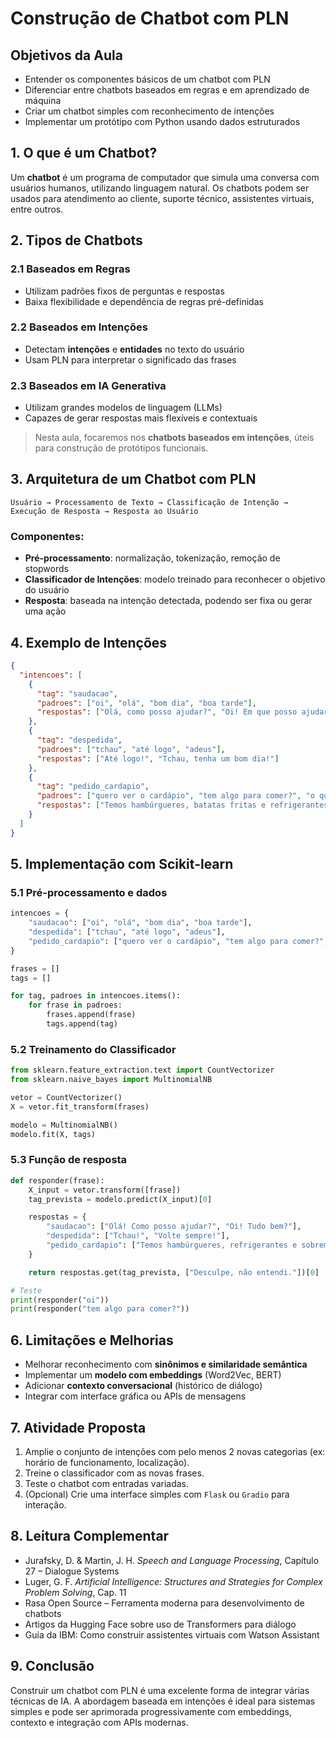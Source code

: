 
# Construção de Chatbot com PLN

## Objetivos da Aula

- Entender os componentes básicos de um chatbot com PLN
- Diferenciar entre chatbots baseados em regras e em aprendizado de máquina
- Criar um chatbot simples com reconhecimento de intenções
- Implementar um protótipo com Python usando dados estruturados


## 1. O que é um Chatbot?

Um **chatbot** é um programa de computador que simula uma conversa com usuários humanos, utilizando linguagem natural. Os chatbots podem ser usados para atendimento ao cliente, suporte técnico, assistentes virtuais, entre outros.


## 2. Tipos de Chatbots

### 2.1 Baseados em Regras
- Utilizam padrões fixos de perguntas e respostas
- Baixa flexibilidade e dependência de regras pré-definidas

### 2.2 Baseados em Intenções
- Detectam **intenções** e **entidades** no texto do usuário
- Usam PLN para interpretar o significado das frases

### 2.3 Baseados em IA Generativa
- Utilizam grandes modelos de linguagem (LLMs)
- Capazes de gerar respostas mais flexíveis e contextuais

> Nesta aula, focaremos nos **chatbots baseados em intenções**, úteis para construção de protótipos funcionais.


## 3. Arquitetura de um Chatbot com PLN

```text
Usuário → Processamento de Texto → Classificação de Intenção → Execução de Resposta → Resposta ao Usuário
```

### Componentes:

* **Pré-processamento**: normalização, tokenização, remoção de stopwords
* **Classificador de Intenções**: modelo treinado para reconhecer o objetivo do usuário
* **Resposta**: baseada na intenção detectada, podendo ser fixa ou gerar uma ação


## 4. Exemplo de Intenções

```json
{
  "intencoes": [
    {
      "tag": "saudacao",
      "padroes": ["oi", "olá", "bom dia", "boa tarde"],
      "respostas": ["Olá, como posso ajudar?", "Oi! Em que posso ajudar hoje?"]
    },
    {
      "tag": "despedida",
      "padroes": ["tchau", "até logo", "adeus"],
      "respostas": ["Até logo!", "Tchau, tenha um bom dia!"]
    },
    {
      "tag": "pedido_cardapio",
      "padroes": ["quero ver o cardápio", "tem algo para comer?", "o que vocês servem?"],
      "respostas": ["Temos hambúrgueres, batatas fritas e refrigerantes."]
    }
  ]
}
```


## 5. Implementação com Scikit-learn

### 5.1 Pré-processamento e dados

```python
intencoes = {
    "saudacao": ["oi", "olá", "bom dia", "boa tarde"],
    "despedida": ["tchau", "até logo", "adeus"],
    "pedido_cardapio": ["quero ver o cardápio", "tem algo para comer?", "o que vocês servem?"]
}

frases = []
tags = []

for tag, padroes in intencoes.items():
    for frase in padroes:
        frases.append(frase)
        tags.append(tag)
```

### 5.2 Treinamento do Classificador

```python
from sklearn.feature_extraction.text import CountVectorizer
from sklearn.naive_bayes import MultinomialNB

vetor = CountVectorizer()
X = vetor.fit_transform(frases)

modelo = MultinomialNB()
modelo.fit(X, tags)
```

### 5.3 Função de resposta

```python
def responder(frase):
    X_input = vetor.transform([frase])
    tag_prevista = modelo.predict(X_input)[0]

    respostas = {
        "saudacao": ["Olá! Como posso ajudar?", "Oi! Tudo bem?"],
        "despedida": ["Tchau!", "Volte sempre!"],
        "pedido_cardapio": ["Temos hambúrgueres, refrigerantes e sobremesas."]
    }

    return respostas.get(tag_prevista, ["Desculpe, não entendi."])[0]

# Teste
print(responder("oi"))
print(responder("tem algo para comer?"))
```


## 6. Limitações e Melhorias

* Melhorar reconhecimento com **sinônimos e similaridade semântica**
* Implementar um **modelo com embeddings** (Word2Vec, BERT)
* Adicionar **contexto conversacional** (histórico de diálogo)
* Integrar com interface gráfica ou APIs de mensagens


## 7. Atividade Proposta

1. Amplie o conjunto de intenções com pelo menos 2 novas categorias (ex: horário de funcionamento, localização).
2. Treine o classificador com as novas frases.
3. Teste o chatbot com entradas variadas.
4. (Opcional) Crie uma interface simples com `Flask` ou `Gradio` para interação.


## 8. Leitura Complementar

* Jurafsky, D. & Martin, J. H. *Speech and Language Processing*, Capítulo 27 – Dialogue Systems
* Luger, G. F. *Artificial Intelligence: Structures and Strategies for Complex Problem Solving*, Cap. 11
* Rasa Open Source – Ferramenta moderna para desenvolvimento de chatbots
* Artigos da Hugging Face sobre uso de Transformers para diálogo
* Guia da IBM: Como construir assistentes virtuais com Watson Assistant

## 9. Conclusão

Construir um chatbot com PLN é uma excelente forma de integrar várias técnicas de IA. A abordagem baseada em intenções é ideal para sistemas simples e pode ser aprimorada progressivamente com embeddings, contexto e integração com APIs modernas.
